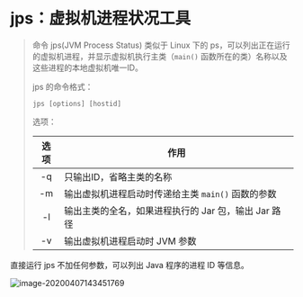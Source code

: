 # jps：虚拟机进程状况工具

> 命令 jps(JVM Process Status) 类似于 Linux 下的 ps，可以列出正在运行的虚拟机进程，并显示虚拟机执行主类（`main()` 函数所在的类）名称以及这些进程的本地虚拟机唯一ID。
>
> jps 的命令格式：
>
> `jps [options] [hostid]`
>
> 选项：
>
> | 选项 | 作用                                                 |
> | :--: | ---------------------------------------------------- |
> |  -q  | 只输出ID，省略主类的名称                             |
> |  -m  | 输出虚拟机进程启动时传递给主类 `main()` 函数的参数   |
> |  -l  | 输出主类的全名，如果进程执行的 Jar 包，输出 Jar 路径 |
> |  -v  | 输出虚拟机进程启动时 JVM 参数                        |

直接运行 jps 不加任何参数，可以列出 Java 程序的进程 ID 等信息。

![image-20200407143451769](D:\superz\BigData-A-Question\JVM\工具\images\image-20200407143451769.png)
